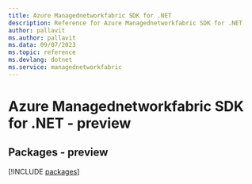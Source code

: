 ```yaml
---
title: Azure Managednetworkfabric SDK for .NET
description: Reference for Azure Managednetworkfabric SDK for .NET
author: pallavit
ms.author: pallavit
ms.data: 09/07/2023
ms.topic: reference
ms.devlang: dotnet
ms.service: managednetworkfabric
---
```

# Azure Managednetworkfabric SDK for .NET - preview
## Packages - preview
[!INCLUDE [packages](managednetworkfabric-index.md)]